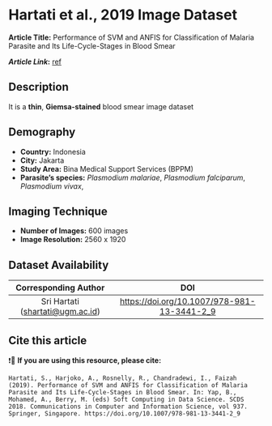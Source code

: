 # **Hartati et al., 2019 Image Dataset**  

**Article Title:** Performance of SVM and ANFIS for Classification of Malaria Parasite and Its Life-Cycle-Stages in Blood Smear

**_Article Link_:** [ref](https://link.springer.com/chapter/10.1007/978-981-13-3441-2_9)


## **Description**
It is a **thin**, **Giemsa-stained** blood smear image dataset


## **Demography**
+ **Country:** Indonesia
+ **City:** Jakarta
+ **Study Area:** Bina Medical Support Services (BPPM)
+ **Parasite’s species:**  _Plasmodium malariae_,  _Plasmodium falciparum_, _Plasmodium vivax_,


## **Imaging Technique**
+ **Number of Images:** 600 images
+ **Image Resolution:** 2560 x 1920


## **Dataset Availability**

|**Corresponding Author**|**DOI**|
|:---:|:---:|
|Sri Hartati (shartati@ugm.ac.id) |https://doi.org/10.1007/978-981-13-3441-2_9|


## **Cite this article**

❗🛑 **If you are using this resource, please cite:**

```
Hartati, S., Harjoko, A., Rosnelly, R., Chandradewi, I., Faizah (2019). Performance of SVM and ANFIS for Classification of Malaria Parasite and Its Life-Cycle-Stages in Blood Smear. In: Yap, B., Mohamed, A., Berry, M. (eds) Soft Computing in Data Science. SCDS 2018. Communications in Computer and Information Science, vol 937. Springer, Singapore. https://doi.org/10.1007/978-981-13-3441-2_9
```
